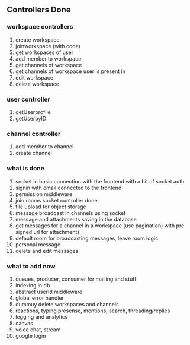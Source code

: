 ## Controllers Done

### workspace controllers
1. create workspace
2. joinworkspace (with code)
3. get workspaces of user
4. add member to workspace
5. get channels of workspace
6. get channels of workspace user is present in
7. edit workspace
8. delete workspace

### user controller
1. getUserprofile
2. getUserbyID

### channel controller
1. add member to channel
2. create channel

### what is done
1. socket.io basic connection with the frontend with a bit of socket auth
2. signin with email connected to the frontend
3. permission middleware
4. join rooms socket controller done
5. file upload for object storage
6. message broadcast in channels using socket
7. message and attachments saving in the database
8. get messages for a channel in a workspace (use pagination) with pre signed url for attachments
9. default room for broadcasting messages, leave room logic
10. personal message
11. delete and edit messages

### what to add now
1. queues, producer, consumer for mailing and stuff
2. indexing in db
3. abstract userId middleware
4. global error handler
5. dummuy delete workspaces and channels
6. reactions, typing presense, mentions, search, threading/replies
7. logging and analytics
8. canvas
9. voice chat, stream
10. google login